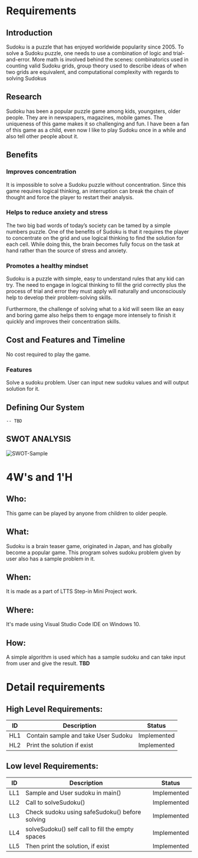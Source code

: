 # Requirements
## Introduction
 Sudoku is a puzzle that has enjoyed worldwide popularity since 2005. To solve a Sudoku puzzle, one needs to use a combination of logic and trial-and-error. More math is involved behind the scenes: combinatorics used in counting valid Sudoku grids, group theory used to describe ideas of when two grids are equivalent, and computational complexity with regards to solving Sudokus

## Research
Sudoku has been a popular puzzle game among kids, youngsters, older people. They are in newspapers, magazines, mobile games. The uniqueness of this game makes it so challenging and fun. I have been a fan of this game as a child, even now I like to play Sudoku once in a while and also tell other people about it.
## Benefits
### Improves concentration
It is impossible to solve a Sudoku puzzle without concentration. Since this game requires logical thinking, an interruption can break the chain of thought and force the player to restart their analysis. 
### Helps to reduce anxiety and stress
The two big bad words of today’s society can be tamed by a simple numbers puzzle. One of the benefits of Sudoku is that it requires the player to concentrate on the grid and use logical thinking to find the solution for each cell. While doing this, the brain becomes fully focus on the task at hand rather than the source of stress and anxiety.
### Promotes a healthy mindset
Sudoku is a puzzle with simple, easy to understand rules that any kid can try. The need to engage in logical thinking to fill the grid correctly plus the process of trial and error they must apply will naturally and unconsciously help to develop their problem-solving skills.

Furthermore, the challenge of solving what to a kid will seem like an easy and boring game also helps them to engage more intensely to finish it quickly and improves their concentration skills.
## Cost and Features and Timeline
No cost required to play the game.

### Features
Solve a sudoku problem.
User can input new sudoku values and will output solution for it.
## Defining Our System
    -- TBD
## SWOT ANALYSIS
![SWOT-Sample](!swot.png)

# 4W's and 1'H

## Who:

This game can be played by anyone from children to older people.
## What:

Sudoku is a brain teaser game, originated in Japan, and has globally become a popular game. This program solves sudoku problem given by user also has a sample problem in it.
## When:

It is made as a part of LTTS Step-in Mini Project work.

## Where:

It's made using Visual Studio Code IDE on Windows 10.
## How:
A simple algorithm is used which has a sample sudoku and can take input from user and give the result.
**TBD**

# Detail requirements
## High Level Requirements:
|ID	 |            Description	           |     Status    |
|----|-----------------------------------|---------------|
|HL1	|Contain sample and take User Sudoku|	  Implemented |
|HL2	|Print the solution if exist	       |   Implemented |


##  Low level Requirements:
|ID  |                       Description               |	     Status      |
|----|-------------------------------------------------|------------------|
|LL1	|Sample and User sudoku in main()	                |   Implemented    |
|LL2	|Call to solveSudoku()	                           |   Implemented    |
|LL3	|Check sudoku using safeSudoku() before solving	  |   Implemented    |
|LL4	|solveSudoku() self call to fill the empty spaces	|   Implemented    |
|LL5	|Then print the solution, if exist	               |   Implemented    |

